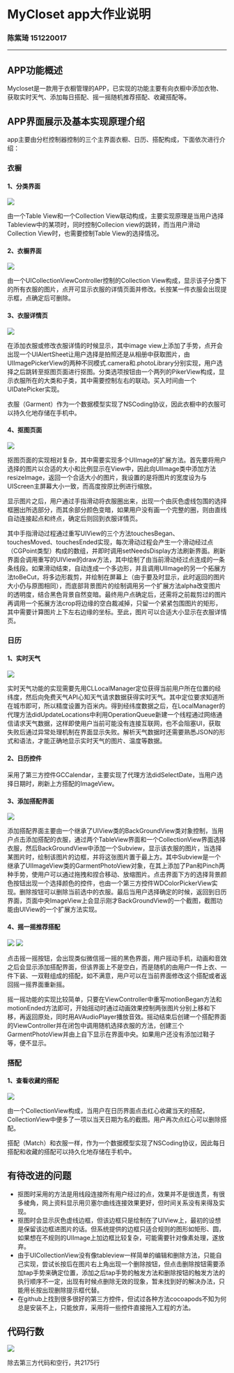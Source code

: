 # MyCloset app大作业说明
### 陈紫琦 151220017
---

## APP功能概述
Mycloset是一款用于衣橱管理的APP，已实现的功能主要有向衣橱中添加衣物、获取实时天气、添加每日搭配、摇一摇随机推荐搭配、收藏搭配等。
## APP界面展示及基本实现原理介绍
app主要由分栏控制器控制的三个主界面衣橱、日历、搭配构成，下面依次进行介绍：

### 衣橱
####  1、分类界面
![](https://github.com/rubychen0611/MyCloset/raw/master/MyCloset/screenshots/1.png)

由一个Table View和一个Collection View联动构成，主要实现原理是当用户选择Tableview中的某项时，同时控制Collecion view的跳转，而当用户滑动Collection View时，也需要控制Table View的选择情况。
####  2、衣橱界面
![](https://github.com/rubychen0611/MyCloset/raw/master/MyCloset/screenshots/2.png)

由一个UICollectionViewController控制的Collection View构成，显示该子分类下的所有衣服的图片，点开可显示衣服的详情页面并修改。长按某一件衣服会出现提示框，点确定后可删除。
####  3、衣服详情页
![](https://github.com/rubychen0611/MyCloset/raw/master/MyCloset/screenshots/3.png)

在添加衣服或修改衣服详情的时候显示，其中image view上添加了手势，点开会出现一个UIAlertSheet让用户选择是拍照还是从相册中获取图片，由UIImagePickerView的两种不同模式.camera和.photoLibrary分别实现，用户选择之后跳转至抠图页面进行抠图。分类选项按钮由一个两列的PikerView构成，显示衣服所在的大类和子类，其中需要控制左右的联动。买入时间由一个UIDatePicker实现。

衣服（Garment）作为一个数据模型实现了NSCoding协议，因此衣橱中的衣服可以持久化地存储在手机中。
####  4、抠图页面
![](https://github.com/rubychen0611/MyCloset/raw/master/MyCloset/screenshots/4.png)

抠图页面的实现相对复杂，其中需要实现多个UIImage的扩展方法。首先要将用户选择的图片以合适的大小和比例显示在View中，因此向UIImage类中添加方法resizeImage，返回一个合适大小的图片，我设置的是将图片的宽度设为与UIScreen主屏幕大小一致，而高度按原比例进行缩放。

显示图片之后，用户通过手指滑动将衣服圈出来，出现一个由灰色虚线包围的选择框圈出所选部分，而其余部分颜色变暗，如果用户没有画一个完整的圈，则由直线自动连接起点和终点，确定后则回到衣服详情页。

其中手指滑动过程通过重写UIView的三个方法touchesBegan、touchesMoved、touchesEnded实现，每次滑动过程会产生一个滑动经过点（CGPoint类型）构成的数组，并即时调用setNeedsDisplay方法刷新界面。刷新界面会调用重写的UIView的draw方法，其中绘制了由当前滑动经过点连成的一条条线段。如果滑动结束，自动连成一个多边形，并且调用UIImage的另一个拓展方法toBeCut，将多边形裁剪，并绘制在屏幕上（由于要及时显示，此时返回的图片大小仍与原图相同），而底部背景图片的绘制调用另一个扩展方法alpha改变图片的透明度，结合黑色背景自然变暗。最终用户点确定后，还需将之前裁剪过的图片再调用一个拓展方法crop将边缘的空白裁减掉，只留一个紧紧包围图片的矩形，其中需要计算图片上下左右边缘的坐标。至此，图片可以合适大小显示在衣服详情页。
### 日历
#### 1、实时天气
![](https://github.com/rubychen0611/MyCloset/raw/master/MyCloset/screenshots/9.png)

实时天气功能的实现需要先用CLLocalManager定位获得当前用户所在位置的经纬度，然后向免费天气API心知天气请求数据获得实时天气。其中定位要求知道所在城市即可，所以精度设置为百米内。得到经纬度数据之后，在LocalManager的代理方法didUpdateLocations中利用OperationQueue新建一个线程通过网络通信请求天气数据，这样即使用户当前可能没有连接互联网，也不会阻塞UI，获取失败后通过异常处理机制在界面显示失败。解析天气数据时还需要熟悉JSON的形式和语法，才能正确地显示实时天气的图片、温度等数据。
####  2、日历控件
采用了第三方控件GCCalendar，主要实现了代理方法didSelectDate，当用户选择日期时，刷新上方搭配的ImageView。
#### 3、添加搭配界面
![](https://github.com/rubychen0611/MyCloset/raw/master/MyCloset/screenshots/6.png)

添加搭配界面主要由一个继承了UIView类的BackGroundView类对象控制，当用户点击添加搭配的衣服，通过两个TableView界面和一个CollectionView界面选择衣服，然后BackGroundView中添加一个Subview，显示该衣服的图片，当选择某图片时，绘制该图片的边框，并将这张图片置于最上方。其中Subview是一个继承了UIImageView类的GarmentPhotoView对象，在其上添加了Pan和Pinch两种手势，使用户可以通过拖拽和捏合移动、放缩图片。点击界面下方的选择背景颜色按钮出现一个选择颜色的控件，也由一个第三方控件WDColorPickerView实现。删除按钮可以删除当前选中的衣服。最后当用户选择确定的时候，返回到日历界面，页面中央ImageView上会显示刚才BackGroundView的一个截图，截图功能由UIView的一个扩展方法实现。
####  4、摇一摇推荐搭配
![](https://github.com/rubychen0611/MyCloset/raw/master/MyCloset/screenshots/7.png)
![](https://github.com/rubychen0611/MyCloset/raw/master/MyCloset/screenshots/8.png)

点击摇一摇按钮，会出现类似微信摇一摇的黑色界面，用户摇动手机，动画和音效之后会显示添加搭配界面，但该界面上不是空白，而是随机的由用户一件上衣、一件下装、一双鞋组成的搭配，如不满意，用户可以在当前界面修改这个搭配或者返回摇一摇界面重新摇。

摇一摇功能的实现比较简单，只要在ViewController中重写motionBegan方法和motionEnded方法即可，开始摇动时通过动画效果控制两张图片分别上移和下移，再返回原处，同时用AVAudioPlayer播放音效。摇动结束后创建一个搭配界面的ViewController并在闭包中调用随机选择衣服的方法，创建三个GarmentPhotoView并由上自下显示在界面中央。如果用户还没有添加过鞋子等，便不显示。
###  搭配
 #### 1、查看收藏的搭配
 ![](https://github.com/rubychen0611/MyCloset/raw/master/MyCloset/screenshots/10.png)
 
由一个CollectionView构成，当用户在日历界面点击红心收藏当天的搭配，CollectionView中便多了一项以当天日期为名的截图。用户再次点红心可以删除搭配。

搭配（Match）和衣服一样，作为一个数据模型实现了NSCoding协议，因此每日搭配和收藏的搭配可以持久化地存储在手机中。
## 有待改进的问题
 - 抠图时采用的方法是用线段连接所有用户经过的点，效果并不是很连贯，有很多棱角，网上资料显示用贝塞尔曲线连接效果更好，但时间关系没有来得及实现。
 - 抠图时会显示灰色虚线边框，但该边框只是绘制在了UIView上，最初的设想是保留该边框进图片的话。但系统提供的边框只适合规则的图形如矩形、圆，如果想在不规则的UIImage上加边框比较复杂，可能需要针对像素处理，遂放弃。
 - 由于UICollectionView没有像tableview一样简单的编辑和删除方法，只能自己实现，尝试长按后在图片右上角出现一个删除按钮，但点击删除按钮需要添加tap手势来确定位置，添加之后tap手势的触发方法和删除按钮的触发方法的执行顺序不一定，出现有时候点删除无效的现象，暂未找到好的解决办法，只能用长按出现删除提示框代替。
 - 在github上找到很多很好的第三方控件，但试过各种方法cocoapods不知为何总是安装不上，只能放弃，采用将一些控件直接拖入工程的方法。

## 代码行数
![](https://github.com/rubychen0611/MyCloset/raw/master/MyCloset/screenshots/11.png)

除去第三方代码和空行，共2175行